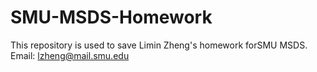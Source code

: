 # SMU-MSDS-Homework
This repository is used to save Limin Zheng's homework forSMU MSDS. 
Email: lzheng@mail.smu.edu

